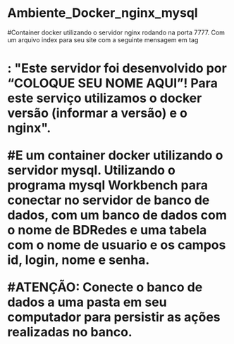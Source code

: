 # Ambiente_Docker_nginx_mysql

#Container docker utilizando o servidor nginx rodando na porta 7777. Com um arquivo index para seu site com a seguinte mensagem em tag <h1>: "Este servidor foi desenvolvido por “COLOQUE SEU NOME AQUI”! Para este serviço utilizamos o docker versão (informar a versão) e o nginx".

#E um container docker utilizando o servidor mysql. Utilizando o programa mysql Workbench para conectar no servidor de banco de dados, com um banco de dados com o nome de BDRedes e uma tabela com o nome de usuario e os campos id, login, nome e senha. 

#ATENÇÃO: Conecte o banco de dados a uma pasta em seu computador para persistir as ações realizadas no banco.
